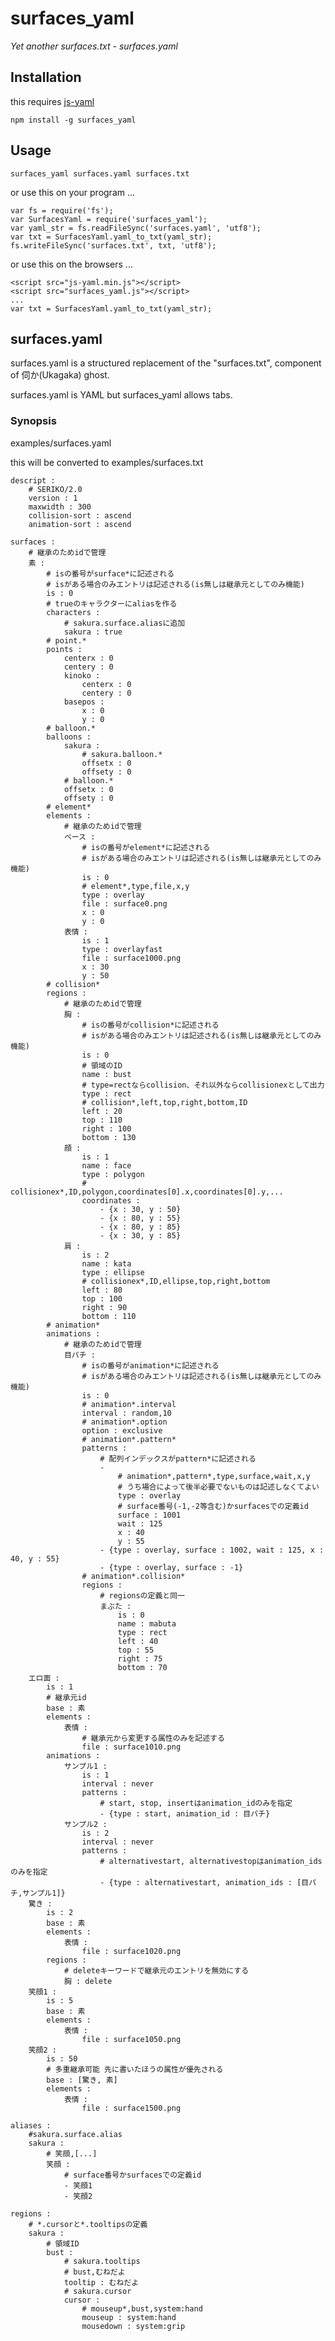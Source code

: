 # surfaces_yaml

*Yet another surfaces.txt - surfaces.yaml*

## Installation

this requires [js-yaml](https://github.com/nodeca/js-yaml)

    npm install -g surfaces_yaml

## Usage

    surfaces_yaml surfaces.yaml surfaces.txt

or use this on your program ...

    var fs = require('fs');
    var SurfacesYaml = require('surfaces_yaml');
    var yaml_str = fs.readFileSync('surfaces.yaml', 'utf8');
    var txt = SurfacesYaml.yaml_to_txt(yaml_str);
    fs.writeFileSync('surfaces.txt', txt, 'utf8');

or use this on the browsers ...

    <script src="js-yaml.min.js"></script>
    <script src="surfaces_yaml.js"></script>
    ...
    var txt = SurfacesYaml.yaml_to_txt(yaml_str);

## surfaces.yaml

surfaces.yaml is a structured replacement of the "surfaces.txt", component of 伺か(Ukagaka) ghost.

surfaces.yaml is YAML but surfaces\_yaml allows tabs.

### Synopsis

examples/surfaces.yaml

this will be converted to examples/surfaces.txt

    descript :
        # SERIKO/2.0
        version : 1
        maxwidth : 300
        collision-sort : ascend
        animation-sort : ascend

    surfaces :
        # 継承のためidで管理
        素 :
            # isの番号がsurface*に記述される
            # isがある場合のみエントリは記述される(is無しは継承元としてのみ機能)
            is : 0
            # trueのキャラクターにaliasを作る
            characters :
                # sakura.surface.aliasに追加
                sakura : true
            # point.*
            points :
                centerx : 0
                centery : 0
                kinoko :
                    centerx : 0
                    centery : 0
                basepos :
                    x : 0
                    y : 0
            # balloon.*
            balloons :
                sakura :
                    # sakura.balloon.*
                    offsetx : 0
                    offsety : 0
                # balloon.*
                offsetx : 0
                offsety : 0
            # element*
            elements :
                # 継承のためidで管理
                ベース :
                    # isの番号がelement*に記述される
                    # isがある場合のみエントリは記述される(is無しは継承元としてのみ機能)
                    is : 0
                    # element*,type,file,x,y
                    type : overlay
                    file : surface0.png
                    x : 0
                    y : 0
                表情 :
                    is : 1
                    type : overlayfast
                    file : surface1000.png
                    x : 30
                    y : 50
            # collision*
            regions :
                # 継承のためidで管理
                胸 :
                    # isの番号がcollision*に記述される
                    # isがある場合のみエントリは記述される(is無しは継承元としてのみ機能)
                    is : 0
                    # 領域のID
                    name : bust
                    # type=rectならcollision、それ以外ならcollisionexとして出力
                    type : rect
                    # collision*,left,top,right,bottom,ID
                    left : 20
                    top : 110
                    right : 100
                    bottom : 130
                顔 :
                    is : 1
                    name : face
                    type : polygon
                    # collisionex*,ID,polygon,coordinates[0].x,coordinates[0].y,...
                    coordinates :
                        - {x : 30, y : 50}
                        - {x : 80, y : 55}
                        - {x : 80, y : 85}
                        - {x : 30, y : 85}
                肩 :
                    is : 2
                    name : kata
                    type : ellipse
                    # collisionex*,ID,ellipse,top,right,bottom
                    left : 80
                    top : 100
                    right : 90
                    bottom : 110
            # animation*
            animations :
                # 継承のためidで管理
                目パチ :
                    # isの番号がanimation*に記述される
                    # isがある場合のみエントリは記述される(is無しは継承元としてのみ機能)
                    is : 0
                    # animation*.interval
                    interval : random,10
                    # animation*.option
                    option : exclusive
                    # animation*.pattern*
                    patterns :
                        # 配列インデックスがpattern*に記述される
                        -
                            # animation*,pattern*,type,surface,wait,x,y
                            # うち場合によって後半必要でないものは記述しなくてよい
                            type : overlay
                            # surface番号(-1,-2等含む)かsurfacesでの定義id
                            surface : 1001
                            wait : 125
                            x : 40
                            y : 55
                        - {type : overlay, surface : 1002, wait : 125, x : 40, y : 55}
                        - {type : overlay, surface : -1}
                    # animation*.collision*
                    regions :
                        # regionsの定義と同一
                        まぶた :
                            is : 0
                            name : mabuta
                            type : rect
                            left : 40
                            top : 55
                            right : 75
                            bottom : 70
        エロ面 :
            is : 1
            # 継承元id
            base : 素
            elements :
                表情 :
                    # 継承元から変更する属性のみを記述する
                    file : surface1010.png
            animations :
                サンプル1 :
                    is : 1
                    interval : never
                    patterns :
                        # start, stop, insertはanimation_idのみを指定
                        - {type : start, animation_id : 目パチ}
                サンプル2 :
                    is : 2
                    interval : never
                    patterns :
                        # alternativestart, alternativestopはanimation_idsのみを指定
                        - {type : alternativestart, animation_ids : [目パチ,サンプル1]}
        驚き :
            is : 2
            base : 素
            elements :
                表情 :
                    file : surface1020.png
            regions :
                # deleteキーワードで継承元のエントリを無効にする
                胸 : delete
        笑顔1 :
            is : 5
            base : 素
            elements :
                表情 :
                    file : surface1050.png
        笑顔2 :
            is : 50
            # 多重継承可能 先に書いたほうの属性が優先される
            base : [驚き, 素]
            elements :
                表情 :
                    file : surface1500.png

    aliases :
        #sakura.surface.alias
        sakura :
            # 笑顔,[...]
            笑顔 :
                # surface番号かsurfacesでの定義id
                - 笑顔1
                - 笑顔2

    regions :
        # *.cursorと*.tooltipsの定義
        sakura :
            # 領域ID
            bust :
                # sakura.tooltips
                # bust,むねだよ
                tooltip : むねだよ
                # sakura.cursor
                cursor :
                    # mouseup*,bust,system:hand
                    mouseup : system:hand
                    mousedown : system:grip
